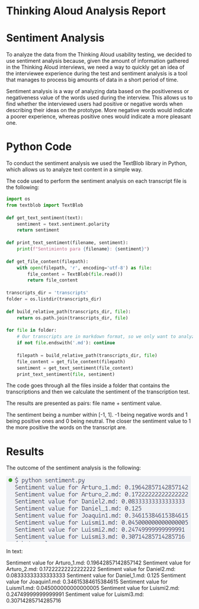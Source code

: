 # Thinking Aloud Analysis Report

# Sentiment Analysis

To analyze the data from the Thinking Aloud usability testing, we decided to use sentiment analysis because, given the amount of information gathered in the Thinking Aloud interviews, we need a way to quickly get an idea of the interviewee experience during the test and sentiment analysis is a tool that manages to process big amounts of data in a short period of time. 

Sentiment analysis is a way of analyzing data based on the positiveness or negativeness value of the words used during the interview. This allows us to find whether the interviewed users had positive or negative words when describing their ideas on the prototype. More negative words would indicate a poorer experience, whereas positive ones would indicate a more pleasant one. 

# Python Code

To conduct the sentiment analysis we used the TextBlob library in Python, which allows us to analyze text content in a simple way. 

The code used to perform the sentiment analysis on each transcript file is the following: 

```python
import os
from textblob import TextBlob

def get_text_sentiment(text):
    sentiment = text.sentiment.polarity
    return sentiment

def print_text_sentiment(filename, sentiment):
    print(f"Sentimiento para {filename}: {sentiment}")

def get_file_content(filepath):
    with open(filepath, 'r', encoding='utf-8') as file:
        file_content = TextBlob(file.read())
        return file_content

transcripts_dir = 'transcripts'
folder = os.listdir(transcripts_dir)

def build_relative_path(transcripts_dir, file):
    return os.path.join(transcripts_dir, file)

for file in folder:
    # Our transcripts are in markdown format, so we only want to analyze those files
    if not file.endswith('.md'): continue

    filepath = build_relative_path(transcripts_dir, file)
    file_content = get_file_content(filepath)
    sentiment = get_text_sentiment(file_content)
    print_text_sentiment(file, sentiment)
```


The code goes through all the files inside a folder that contains the transcriptions and then we calculate the sentiment of the transcription test. 

The results are presented as pairs: file name + sentiment value.

The sentiment being a number within [-1, 1]. -1 being negative words and 1 being positive ones and 0 being neutral. The closer the sentiment value to 1 the more positive the words on the transcript are. 

# Results

The outcome of the sentiment analysis is the following: 

![Sentiment Analysis Script Outcome](media/sentiment_analysis_script_outcome.png)

In text:

Sentiment value for Arturo_1.md: 0.19642857142857142
Sentiment value for Arturo_2.md: 0.17222222222222222
Sentiment value for Daniel2.md: 0.08333333333333333
Sentiment value for Daniel_1.md: 0.125
Sentiment value for Joaquin1.md: 0.34615384615384615
Sentiment value for Luismi1.md: 0.045000000000000005
Sentiment value for Luismi2.md: 0.24749999999999991
Sentiment value for Luismi3.md: 0.30714285714285716